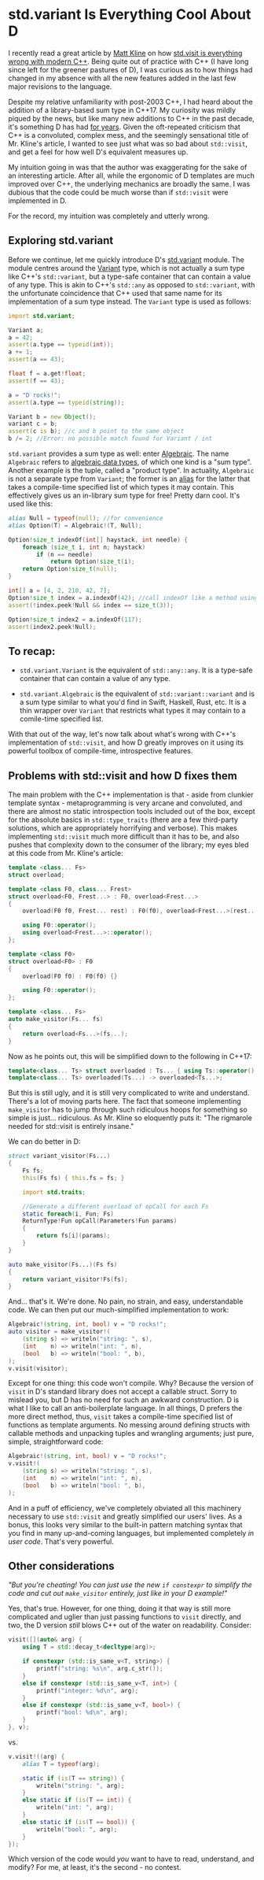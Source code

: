 # std.variant Is Everything Cool About D

I recently read a great article by [Matt Kline](https://bitbashing.io/about.html) on how [std.visit is everything wrong with modern C++](https://bitbashing.io/std-visit.html). Being quite
out of practice with C++ (I have long since left for the greener pastures of D), I was curious as to how things had changed
in my absence with all the new features added in the last few major revisions to the language.

Despite my relative unfamiliarity with post-2003 C++, I had heard about the addition of a library-based sum type in
C++17. My curiosity was mildly piqued by the news, but like many new additions to C++ in the past decade, it's something
D has had [for years](https://github.com/dlang/phobos/blob/eec6be69edec9601f9f856afcd25a797e845c181/std/variant.d). 
Given the oft-repeated criticism that C++ is a convoluted, complex mess, and the seemingly sensational title of Mr. 
Kline's article, I wanted to see just what was so bad about `std::visit`, and get a feel for how well D's equivalent 
measures up.

My intuition going in was that the author was exaggerating for the sake of an interesting article. After all, while
the ergonomic of D templates are much improved over C++, the underlying mechanics are broadly the same. I was dubious
that the code could be much worse than if `std::visit` were implemented in D.

For the record, my intuition was completely and utterly wrong.


## Exploring std.variant

Before we continue, let me quickly introduce D's [std.variant](https://dlang.org/phobos/std_variant.html) module. The module centres around the [Variant](https://dlang.org/phobos/std_variant.html#.Variant)
type, which is not actually a sum type like C++'s `std::variant`, but a type-safe container that can contain a value of 
any type. This is akin to C++'s `std::any` as opposed to `std::variant`, with the unfortunate coincidence that C++ used that same
name for its implementation of a sum type instead. The `Variant` type is used as follows:

```D
import std.variant;

Variant a;
a = 42;
assert(a.type == typeid(int));
a += 1;
assert(a == 43);

float f = a.get!float;
assert(f == 43);

a = "D rocks!";
assert(a.type == typeid(string));

Variant b = new Object();
variant c = b;
assert(c is b); //c and b point to the same object
b /= 2; //Error: no possible match found for Variant / int

```

`std.variant` provides a sum type as well: enter [Algebraic](https://dlang.org/phobos/std_variant.html#.Algebraic). The name `Algebraic` refers to 
[algebraic data types](https://en.wikipedia.org/wiki/Algebraic_data_type), of which one kind is a "sum type". Another
example is the tuple, called a "product type". In actuality, `Algebraic` is not a separate type from `Variant`; the
former is an [alias](https://dlang.org/spec/declaration.html#alias) for the latter that takes a compile-time specified list of which types it may contain.
This effectively gives us an in-library sum type for free! Pretty darn cool. It's used like this:

```D
alias Null = typeof(null); //for convenience
alias Option(T) = Algebraic!(T, Null);

Option!size_t indexOf(int[] haystack, int needle) {
    foreach (size_t i, int n; haystack)
        if (n == needle)
            return Option!size_t(i);
    return Option!size_t(null);
}

int[] a = [4, 2, 210, 42, 7];
Option!size_t index = a.indexOf(42); //call indexOf like a method using UFCS
assert(!index.peek!Null && index == size_t(3));

Option!size_t index2 = a.indexOf(117);
assert(index2.peek!Null);
```


## To recap:

- `std.variant.Variant` is the equivalent of `std::any::any`. It is a type-safe container that can contain a value of 
any type.

- `std.variant.Algebraic` is the equivalent of `std::variant::variant` and is a sum type similar to what you'd find in 
Swift, Haskell, Rust, etc. It is a thin wrapper over `Variant` that restricts what types it may contain to a comile-time
specified list.

With that out of the way, let's now talk about what's wrong with C++'s implementation of `std::visit`, and how 
D greatly improves on it using its powerful toolbox of compile-time, introspective features.


## Problems with std::visit and how D fixes them

The main problem with the C++ implementation is that - aside from clunkier template syntax - metaprogramming is very arcane
and convoluted, and there are almost no static introspection tools included out of the box, except for the absolute
basics in `std::type_traits` (there are a few third-party solutions, which are appropriately horrifying and verbose).
This makes implementing `std::visit` much more difficult than it has to be, and also pushes that complexity down to the
consumer of the library; my eyes bled at this code from Mr. Kline's article:

```C++
template <class... Fs>
struct overload;

template <class F0, class... Frest>
struct overload<F0, Frest...> : F0, overload<Frest...>
{
    overload(F0 f0, Frest... rest) : F0(f0), overload<Frest...>(rest...) {}

    using F0::operator();
    using overload<Frest...>::operator();
};

template <class F0>
struct overload<F0> : F0
{
    overload(F0 f0) : F0(f0) {}

    using F0::operator();
};

template <class... Fs>
auto make_visitor(Fs... fs)
{
    return overload<Fs...>(fs...);
}
```

Now as he points out, this will be simplified down to the following in C++17:

```C++
template<class... Ts> struct overloaded : Ts... { using Ts::operator()...; };
template<class... Ts> overloaded(Ts...) -> overloaded<Ts...>;
```

But this is still ugly, and it is still very complicated to write and understand. There's a lot of moving parts here.
The fact that someone implementing `make_visitor` has to jump through such ridiculous hoops for something so simple is
just... ridiculous. As Mr. Kline so eloquently puts it: "The rigmarole needed for std::visit is entirely insane."

We can do better in D:

```D
struct variant_visitor(Fs...)
{
    Fs fs;
    this(Fs fs) { this.fs = fs; }

    import std.traits;

    //Generate a different overload of opCall for each Fs
    static foreach(i, Fun; Fs)
    ReturnType!Fun opCall(Parameters!Fun params)
    {
        return fs[i](params);
    }
}

auto make_visitor(Fs...)(Fs fs)
{
    return variant_visitor!Fs(fs);
}
```

And... that's it. We're done. No pain, no strain, and easy, understandable code. We can then put our much-simplified
implementation to work:

```D
Algebraic!(string, int, bool) v = "D rocks!";
auto visitor = make_visitor!(
    (string s) => writeln("string: ", s),
    (int    n) => writeln("int: ", n),
    (bool   b) => writeln("bool: ", b),
);
v.visit(visitor);
```

Except for one thing: this code won't compile. Why? Because the version of `visit` in D's standard library does not 
accept a callable struct. Sorry to mislead you, but D has no need for such an awkward construction. D is what I like to 
call an anti-boilerplate language. In all things, D prefers the more direct method, thus, `visit` takes a compile-time 
specified list of functions as template arguments. No messing around defining structs with callable methods and 
unpacking tuples and wrangling arguments; just pure, simple, straightforward code:

```D
Algebraic!(string, int, bool) v = "D rocks!";
v.visit!(
    (string s) => writeln("string: ", s),
    (int    n) => writeln("int: ", n),
    (bool   b) => writeln("bool: ", b),
);
```

And in a puff of efficiency, we've completely obviated all this machinery necessary to use `std::visit` and greatly
simplified our users' lives. As a bonus, this looks very similar to the built-in pattern matching syntax that you find
in many up-and-coming languages, but implemented completely _in user code_. That's very powerful.


## Other considerations

_"But you're cheating! You can just use the new `if constexpr` to simplify the code and cut out `make_visitor`
entirely, just like in your D example!"_

Yes, that's true. However, for one thing, doing it that way is still more 
complicated and uglier than just passing functions to `visit` directly, and two, the D version _still_ blows C++ out of 
the water on readability. Consider:

```C++
visit([](auto& arg) {
    using T = std::decay_t<decltype(arg)>;

    if constexpr (std::is_same_v<T, string>) {
        printf("string: %s\n", arg.c_str());
    }
    else if constexpr (std::is_same_v<T, int>) {
        printf("integer: %d\n", arg);
    }
    else if constexpr (std::is_same_v<T, bool>) {
        printf("bool: %d\n", arg);
    }
}, v);
```

vs.

```D
v.visit!((arg) {
    alias T = typeof(arg);

    static if (is(T == string)) {
        writeln("string: ", arg);
    }
    else static if (is(T == int)) {
        writeln("int: ", arg);
    }
    else static if (is(T == bool)) {
        writeln("bool: ", arg);
    }
});
```

Which version of the code would _you_ want to have to read, understand, and modify? For me, at least, it's the second -
no contest.